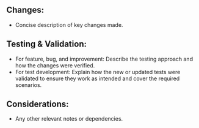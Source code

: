 ## Changes:
- Concise description of key changes made.

## Testing & Validation:
- For feature, bug, and improvement: Describe the testing approach and how the changes were verified.
- For test development: Explain how the new or updated tests were validated to ensure they work as intended and cover the required scenarios.


## Considerations:
- Any other relevant notes or dependencies.